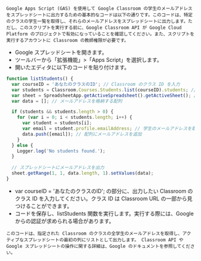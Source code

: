 ```
Google Apps Script (GAS) を使用して Google Classroom の学生のメールアドレスをスプレッドシートに出力するための基本的なコードは以下の通りです。このコードは、特定のクラスの学生一覧を取得し、それらのメールアドレスをスプレッドシートに出力します。ただし、このスクリプトを実行する前に、Google Classroom API が Google Cloud Platform のプロジェクトで有効になっていることを確認してください。また、スクリプトを実行するアカウントに Classroom の教師権限が必要です。
```
- Google スプレッドシートを開きます。
- ツールバーから「拡張機能」>「Apps Script」を選択します。
- 開いたエディタに以下のコードを貼り付けます。

```javascript
function listStudents() {
  var courseID = 'あなたのクラスのID'; // Classroom のクラス ID を入力
  var students = Classroom.Courses.Students.list(courseID).students; // 学生のリストを取得
  var sheet = SpreadsheetApp.getActiveSpreadsheet().getActiveSheet(); // アクティブなスプレッドシートを取得
  var data = []; // メールアドレスを格納する配列

  if (students && students.length > 0) {
    for (var i = 0; i < students.length; i++) {
      var student = students[i];
      var email = student.profile.emailAddress; // 学生のメールアドレスを取得
      data.push([email]); // 配列にメールアドレスを追加
    }
  } else {
    Logger.log('No students found.');
  }
  
  // スプレッドシートにメールアドレスを出力
  sheet.getRange(1, 1, data.length, 1).setValues(data);
}

```
- var courseID = 'あなたのクラスのID'; の部分に、出力したい Classroom のクラス ID を入力してください。クラス ID は Classroom URL の一部から見つけることができます。
- コードを保存し、listStudents 関数を実行します。実行する際には、Google からの認証が求められる場合があります。

```
このコードは、指定された Classroom のクラスの全学生のメールアドレスを取得し、アクティブなスプレッドシートの最初の列にリストとして出力します。 Classroom API や Google スプレッドシートの操作に関する詳細は、Google のドキュメントを参照してください。
```
